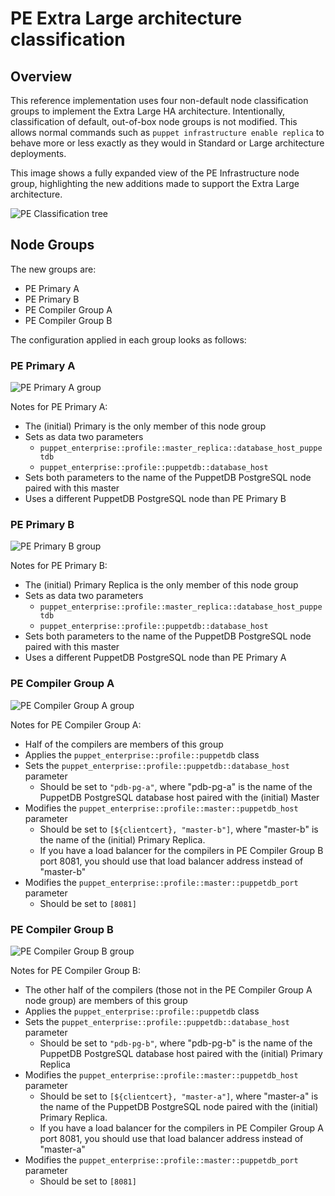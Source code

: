 # PE Extra Large architecture classification #

## Overview

This reference implementation uses four non-default node classification groups to implement the Extra Large HA architecture. Intentionally, classification of default, out-of-box node groups is not modified. This allows normal commands such as `puppet infrastructure enable replica` to behave more or less exactly as they would in Standard or Large architecture deployments.

This image shows a fully expanded view of the PE Infrastructure node group, highlighting the new additions made to support the Extra Large architecture.

![PE Classification tree](images/pe-xl-classification.png)

## Node Groups

The new groups are:

* PE Primary A
* PE Primary B
* PE Compiler Group A
* PE Compiler Group B

The configuration applied in each group looks as follows:

### PE Primary A

![PE Primary A group](images/pe-master-a.png)

Notes for PE Primary A:

* The (initial) Primary is the only member of this node group
* Sets as data two parameters
    * `puppet_enterprise::profile::master_replica::database_host_puppetdb`
    * `puppet_enterprise::profile::puppetdb::database_host`
* Sets both parameters to the name of the PuppetDB PostgreSQL node paired with this master
* Uses a different PuppetDB PostgreSQL node than PE Primary B

### PE Primary B
![PE Primary B group](images/pe-master-b.png)

Notes for PE Primary B:

* The (initial) Primary Replica is the only member of this node group
* Sets as data two parameters
    * `puppet_enterprise::profile::master_replica::database_host_puppetdb`
    * `puppet_enterprise::profile::puppetdb::database_host`
* Sets both parameters to the name of the PuppetDB PostgreSQL node paired with this master
* Uses a different PuppetDB PostgreSQL node than PE Primary A

### PE Compiler Group A
![PE Compiler Group A group](images/pe-compiler-group-a.png)

Notes for PE Compiler Group A:

* Half of the compilers are members of this group
* Applies the `puppet_enterprise::profile::puppetdb` class
* Sets the `puppet_enterprise::profile::puppetdb::database_host` parameter
    * Should be set to `"pdb-pg-a"`, where "pdb-pg-a" is the name of the PuppetDB PostgreSQL database host paired with the (initial) Master
* Modifies the `puppet_enterprise::profile::master::puppetdb_host` parameter
    * Should be set to `[${clientcert}, "master-b"]`, where "master-b" is the name of the (initial) Primary Replica.
    * If you have a load balancer for the compilers in PE Compiler Group B port 8081, you should use that load balancer address instead of "master-b"
* Modifies the `puppet_enterprise::profile::master::puppetdb_port` parameter
    * Should be set to `[8081]`

### PE Compiler Group B
![PE Compiler Group B group](images/pe-compiler-group-b.png)

Notes for PE Compiler Group B:

* The other half of the compilers (those not in the PE Compiler Group A node group) are members of this group
* Applies the `puppet_enterprise::profile::puppetdb` class
* Sets the `puppet_enterprise::profile::puppetdb::database_host` parameter
    * Should be set to `"pdb-pg-b"`, where "pdb-pg-b" is the name of the PuppetDB PostgreSQL database host paired with the (initial) Primary Replica
* Modifies the `puppet_enterprise::profile::master::puppetdb_host` parameter
    * Should be set to `[${clientcert}, "master-a"]`, where "master-a" is the name of the PuppetDB PostgreSQL node paired with the (initial) Primary Replica.
    * If you have a load balancer for the compilers in PE Compiler Group A port 8081, you should use that load balancer address instead of "master-a"
* Modifies the `puppet_enterprise::profile::master::puppetdb_port` parameter
    * Should be set to `[8081]`
